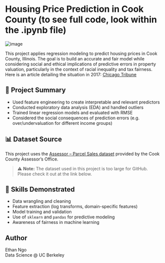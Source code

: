 # Housing Price Prediction in Cook County (to see full code, look within the .ipynb file)

![image](https://github.com/user-attachments/assets/6eaeb152-5354-4ac0-8f51-4cebefc56a13)

This project applies regression modeling to predict housing prices in Cook County, Illinois. The goal is to build an accurate and fair model while considering social and ethical implications of predictive errors in property valuation, particularly in the context of racial inequality and tax fairness. Here is an article detailing the situation in 2017: [Chicago Tribune](https://apps.chicagotribune.com/news/watchdog/cook-county-property-tax-divide/assessments.html)

## 📌 Project Summary

- Used feature engineering to create interpretable and relevant predictors
- Conducted exploratory data analysis (EDA) and handled outliers
- Trained linear regression models and evaluated with RMSE
- Considered the social consequences of prediction errors (e.g. over/undervaluation for different income groups)

## 📊 Dataset Source

This project uses the [Assessor – Parcel Sales dataset](https://datacatalog.cookcountyil.gov/Property-Taxation/Assessor-Parcel-Sales/wvhk-k5uv/about_data) provided by the Cook County Assessor’s Office.
> ⚠️ **Note:** The dataset used in this project is too large for GitHub. Please check it out at the link below.

## 🧠 Skills Demonstrated

- Data wrangling and cleaning  
- Feature extraction (log transforms, domain-specific features)  
- Model training and validation  
- Use of `sklearn` and `pandas` for predictive modeling  
- Awareness of fairness in machine learning

## Author  
Ethan Ngo  
Data Science @ UC Berkeley
